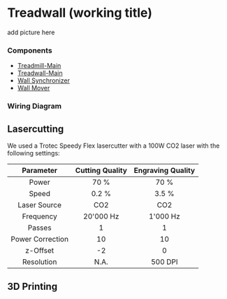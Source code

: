 # Treadwall (working title)

add picture here

### Components
- [Treadmill-Main](https://github.com/0815Phine/SetupCode/blob/7dead10407c8afabdaee575db4762ad7c3431e94/Hardware/Treadmill%20Main)
- [Treadwall-Main](https://github.com/0815Phine/SetupCode/blob/7dead10407c8afabdaee575db4762ad7c3431e94/Hardware/Treadwall%20Main)
- [Wall Synchronizer](https://github.com/0815Phine/SetupCode/tree/901d9f52556b31c6da0f0e39cfd5dea62a00de38/Hardware/Wall%20Synchronizer)
- [Wall Mover](https://github.com/0815Phine/SetupCode/blob/7dead10407c8afabdaee575db4762ad7c3431e94/Hardware/Wall%20Mover)

### Wiring Diagram

## Lasercutting
We used a Trotec Speedy Flex lasercutter with a 100W CO2 laser with the following settings:

| Parameter | Cutting Quality | Engraving Quality |
| :---: | :---: | :---: |
| Power | 70 % | 70 % |
| Speed | 0.2 % | 3.5 % |
| Laser Source | CO2 | CO2 |
| Frequency | 20'000 Hz | 1'000 Hz |
| Passes | 1 | 1 |
| Power Correction | 10 | 10 |
| z-Offset | -2 | 0 |
| Resolution | N.A. | 500 DPI |

## 3D Printing
